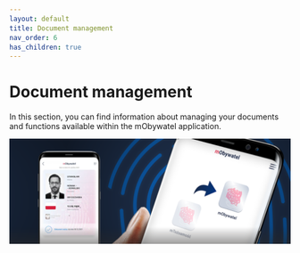 ```yaml
---
layout: default
title: Document management
nav_order: 6
has_children: true
---
```


# Document management

In this section, you can find information about managing your documents and functions available within the mObywatel application.


![managing the data](.././assets/images/managing.png)
